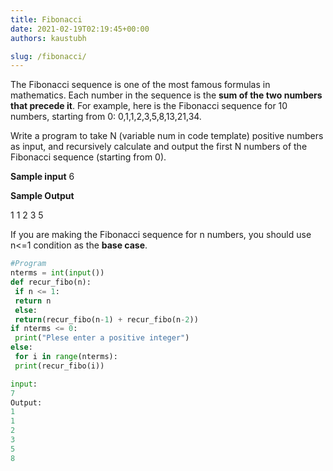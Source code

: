 ```yaml
---
title: Fibonacci
date: 2021-02-19T02:19:45+00:00
authors: kaustubh

slug: /fibonacci/
---
```

The Fibonacci sequence is one of the most famous formulas in mathematics. 
Each number in the sequence is the **sum of the two numbers that precede it**. 
For example, here is the Fibonacci sequence for 10 numbers, starting from 0: 0,1,1,2,3,5,8,13,21,34.

Write a program to take N (variable num in code template) positive numbers as input, and recursively calculate and output the first N numbers of the Fibonacci sequence (starting from 0).

**Sample input** 
6

**Sample Output** 
 
1 
1 
2 
3 
5



 If you are making the Fibonacci sequence for n numbers, you should use n<=1 condition as the **base case**.  






```python title="file.py"
#Program
nterms = int(input())
def recur_fibo(n):
 if n <= 1:
 return n
 else:
 return(recur_fibo(n-1) + recur_fibo(n-2))
if nterms <= 0:
 print("Plese enter a positive integer")
else:
 for i in range(nterms):
 print(recur_fibo(i))
```

```python title="file.py"
input:
7
Output:
1
1
2
3
5
8
```